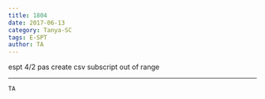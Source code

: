 ```yaml
---
title: 1804
date: 2017-06-13
category: Tanya-SC
tags: E-SPT
author: TA
---
```


espt 4/2 pas create csv subscript out of range

---



`TA`
